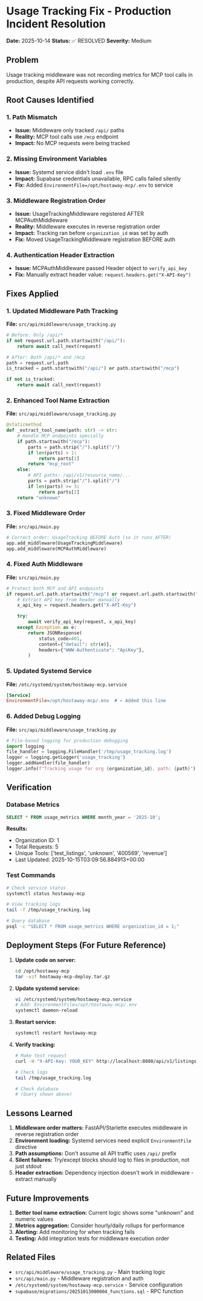 # Usage Tracking Fix - Production Incident Resolution

**Date:** 2025-10-14
**Status:** ✅ RESOLVED
**Severity:** Medium

## Problem
Usage tracking middleware was not recording metrics for MCP tool calls in production, despite API requests working correctly.

## Root Causes Identified

### 1. Path Mismatch
- **Issue:** Middleware only tracked `/api/` paths
- **Reality:** MCP tool calls use `/mcp` endpoint
- **Impact:** No MCP requests were being tracked

### 2. Missing Environment Variables
- **Issue:** Systemd service didn't load `.env` file
- **Impact:** Supabase credentials unavailable, RPC calls failed silently
- **Fix:** Added `EnvironmentFile=/opt/hostaway-mcp/.env` to service

### 3. Middleware Registration Order
- **Issue:** UsageTrackingMiddleware registered AFTER MCPAuthMiddleware
- **Reality:** Middleware executes in reverse registration order
- **Impact:** Tracking ran before `organization_id` was set by auth
- **Fix:** Moved UsageTrackingMiddleware registration BEFORE auth

### 4. Authentication Header Extraction
- **Issue:** MCPAuthMiddleware passed Header object to `verify_api_key`
- **Fix:** Manually extract header value: `request.headers.get("X-API-Key")`

## Fixes Applied

### 1. Updated Middleware Path Tracking
**File:** `src/api/middleware/usage_tracking.py`

```python
# Before: Only /api/*
if not request.url.path.startswith("/api/"):
    return await call_next(request)

# After: Both /api/* and /mcp
path = request.url.path
is_tracked = path.startswith("/api/") or path.startswith("/mcp")

if not is_tracked:
    return await call_next(request)
```

### 2. Enhanced Tool Name Extraction
**File:** `src/api/middleware/usage_tracking.py`

```python
@staticmethod
def _extract_tool_name(path: str) -> str:
    # Handle MCP endpoints specially
    if path.startswith("/mcp"):
        parts = path.strip("/").split("/")
        if len(parts) > 1:
            return parts[1]
        return "mcp_root"
    else:
        # API paths: /api/v1/resource_name/...
        parts = path.strip("/").split("/")
        if len(parts) >= 3:
            return parts[2]
    return "unknown"
```

### 3. Fixed Middleware Order
**File:** `src/api/main.py`

```python
# Correct order: UsageTracking BEFORE Auth (so it runs AFTER)
app.add_middleware(UsageTrackingMiddleware)
app.add_middleware(MCPAuthMiddleware)
```

### 4. Fixed Auth Middleware
**File:** `src/api/main.py`

```python
# Protect both MCP and API endpoints
if request.url.path.startswith("/mcp") or request.url.path.startswith("/api/"):
    # Extract API key from header manually
    x_api_key = request.headers.get("X-API-Key")

    try:
        await verify_api_key(request, x_api_key)
    except Exception as e:
        return JSONResponse(
            status_code=401,
            content={"detail": str(e)},
            headers={"WWW-Authenticate": "ApiKey"},
        )
```

### 5. Updated Systemd Service
**File:** `/etc/systemd/system/hostaway-mcp.service`

```ini
[Service]
EnvironmentFile=/opt/hostaway-mcp/.env  # ← Added this line
```

### 6. Added Debug Logging
**File:** `src/api/middleware/usage_tracking.py`

```python
# File-based logging for production debugging
import logging
file_handler = logging.FileHandler('/tmp/usage_tracking.log')
logger = logging.getLogger('usage_tracking')
logger.addHandler(file_handler)
logger.info(f"Tracking usage for org {organization_id}, path: {path}")
```

## Verification

### Database Metrics
```sql
SELECT * FROM usage_metrics WHERE month_year = '2025-10';
```

**Results:**
- Organization ID: 1
- Total Requests: 5
- Unique Tools: ['test_listings', 'unknown', '400569', 'revenue']
- Last Updated: 2025-10-15T03:09:56.884913+00:00

### Test Commands
```bash
# Check service status
systemctl status hostaway-mcp

# View tracking logs
tail -f /tmp/usage_tracking.log

# Query database
psql -c "SELECT * FROM usage_metrics WHERE organization_id = 1;"
```

## Deployment Steps (For Future Reference)

1. **Update code on server:**
   ```bash
   cd /opt/hostaway-mcp
   tar -xzf hostaway-mcp-deploy.tar.gz
   ```

2. **Update systemd service:**
   ```bash
   vi /etc/systemd/system/hostaway-mcp.service
   # Add: EnvironmentFile=/opt/hostaway-mcp/.env
   systemctl daemon-reload
   ```

3. **Restart service:**
   ```bash
   systemctl restart hostaway-mcp
   ```

4. **Verify tracking:**
   ```bash
   # Make test request
   curl -H "X-API-Key: YOUR_KEY" http://localhost:8080/api/v1/listings

   # Check logs
   tail /tmp/usage_tracking.log

   # Check database
   # (Query shown above)
   ```

## Lessons Learned

1. **Middleware order matters:** FastAPI/Starlette executes middleware in reverse registration order
2. **Environment loading:** Systemd services need explicit `EnvironmentFile` directive
3. **Path assumptions:** Don't assume all API traffic uses `/api/` prefix
4. **Silent failures:** Try/except blocks should log to files in production, not just stdout
5. **Header extraction:** Dependency injection doesn't work in middleware - extract manually

## Future Improvements

1. **Better tool name extraction:** Current logic shows some "unknown" and numeric values
2. **Metrics aggregation:** Consider hourly/daily rollups for performance
3. **Alerting:** Add monitoring for when tracking fails
4. **Testing:** Add integration tests for middleware execution order

## Related Files

- `src/api/middleware/usage_tracking.py` - Main tracking logic
- `src/api/main.py` - Middleware registration and auth
- `/etc/systemd/system/hostaway-mcp.service` - Service configuration
- `supabase/migrations/20251013000004_functions.sql` - RPC function
